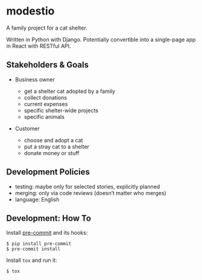 # modestio
A family project for a cat shelter.

Written in Python with Django.
Potentially convertible into a single-page app in React with RESTful API.

## Stakeholders & Goals

* Business owner

  * get a shelter cat adopted by a family
  * collect donations
  * current expenses
  * specific shelter-wide projects
  * specific animals

* Customer

  * choose and adopt a cat
  * put a stray cat to a shelter
  * donate money or stuff

## Development Policies

* testing: maybe only for selected stories, explicitly planned
* merging: only via code reviews (doesn’t matter who merges)
* language: English

## Development: How To

Install [pre-commit](https://pre-commit.com) and its hooks:
```
$ pip install pre-commit
$ pre-commit install
```
Install `tox` and run it:

```
$ tox
```
